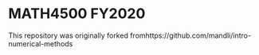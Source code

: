 # MATH4500 FY2020
This repository was originally forked fromhttps://github.com/mandli/intro-numerical-methods
